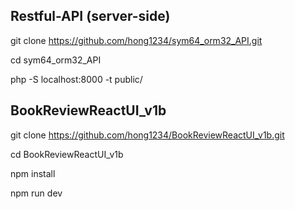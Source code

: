 ## Restful-API (server-side)

git clone https://github.com/hong1234/sym64_orm32_API.git

cd sym64_orm32_API

php -S localhost:8000 -t public/

## BookReviewReactUI_v1b 

git clone https://github.com/hong1234/BookReviewReactUI_v1b.git 

cd BookReviewReactUI_v1b

npm install

npm run dev



